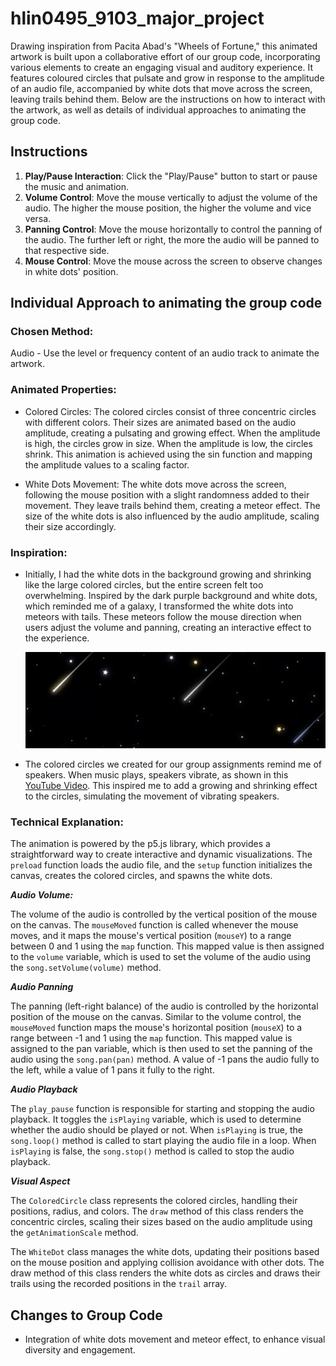# hlin0495_9103_major_project

Drawing inspiration from Pacita Abad's "Wheels of Fortune," this animated artwork is built upon a collaborative effort of our group code, incorporating various elements to create an engaging visual and auditory experience. It features coloured circles that pulsate and grow in response to the amplitude of an audio file, accompanied by white dots that move across the screen, leaving trails behind them. Below are the instructions on how to interact with the artwork, as well as details of individual approaches to animating the group code.

## Instructions

1. **Play/Pause Interaction**: Click the "Play/Pause" button to start or pause the music and animation.
2. **Volume Control**: Move the mouse vertically to adjust the volume of the audio. The higher the mouse position, the higher the volume and vice versa. 
3. **Panning Control**: Move the mouse horizontally to control the panning of the audio. The further left or right, the more the audio will be panned to that respective side.
4. **Mouse Control**: Move the mouse across the screen to observe changes in white dots' position.


## Individual Approach to animating the group code

### Chosen Method:
Audio - Use the level or frequency content of an audio track to animate the artwork.

### Animated Properties:
- Colored Circles: The colored circles consist of three concentric circles with different colors. Their sizes are animated based on the audio amplitude, creating a pulsating and growing effect. When the amplitude is high, the circles grow in size. When the amplitude is low, the circles shrink. This animation is achieved using the sin function and mapping the amplitude values to a scaling factor.

- White Dots Movement: The white dots move across the screen, following the mouse position with a slight randomness added to their movement. They leave trails behind them, creating a meteor effect. The size of the white dots is also influenced by the audio amplitude, scaling their size accordingly.

### Inspiration:
- Initially, I had the white dots in the background growing and shrinking like the large colored circles, but the entire screen felt too overwhelming. Inspired by the dark purple background and white dots, which reminded me of a galaxy, I transformed the white dots into meteors with tails. These meteors follow the mouse direction when users adjust the volume and panning, creating an interactive effect to the experience.

    ![Image from Adobe Stock](readmeImages/meteor.png)

- The colored circles we created for our group assignments remind me of speakers. When music plays, speakers vibrate, as shown in this [YouTube Video](https://youtu.be/njxbQtKKlME?si=sUpTYFG1i35hMXDc&t=5). This inspired me to add a growing and shrinking effect to the circles, simulating the movement of vibrating speakers.

### Technical Explanation:
The animation is powered by the p5.js library, which provides a straightforward way to create interactive and dynamic visualizations. The `preload` function loads the audio file, and the `setup` function initializes the canvas, creates the colored circles, and spawns the white dots.

***Audio Volume:***

The volume of the audio is controlled by the vertical position of the mouse on the canvas. The `mouseMoved` function is called whenever the mouse moves, and it maps the mouse's vertical position (`mouseY`) to a range between 0 and 1 using the `map` function. This mapped value is then assigned to the `volume` variable, which is used to set the volume of the audio using the `song.setVolume(volume)` method.

***Audio Panning***

The panning (left-right balance) of the audio is controlled by the horizontal position of the mouse on the canvas. Similar to the volume control, the `mouseMoved` function maps the mouse's horizontal position (`mouseX`) to a range between -1 and 1 using the `map` function. This mapped value is assigned to the pan variable, which is then used to set the panning of the audio using the `song.pan(pan)` method. A value of -1 pans the audio fully to the left, while a value of 1 pans it fully to the right.

***Audio Playback***

The `play_pause` function is responsible for starting and stopping the audio playback. It toggles the `isPlaying` variable, which is used to determine whether the audio should be played or not. When `isPlaying` is true, the `song.loop()` method is called to start playing the audio file in a loop. When `isPlaying` is false, the `song.stop()` method is called to stop the audio playback.

***Visual Aspect***

The `ColoredCircle` class represents the colored circles, handling their positions, radius, and colors. The `draw` method of this class renders the concentric circles, scaling their sizes based on the audio amplitude using the `getAnimationScale` method.

The `WhiteDot` class manages the white dots, updating their positions based on the mouse position and applying collision avoidance with other dots. The draw method of this class renders the white dots as circles and draws their trails using the recorded positions in the `trail` array.


## Changes to Group Code

- Integration of white dots movement and meteor effect, to enhance visual diversity and engagement.


   
